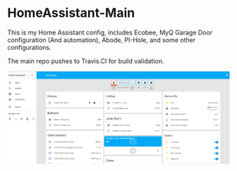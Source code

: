 # HomeAssistant-Main

This is my Home Assistant config, includes Ecobee, MyQ Garage Door configuration (And automation), Abode, PI-Hole, and some other configurations.  

The main repo pushes to Travis.CI for build validation.

![Dashboard Example](https://github.com/NullReferenceError/HomeAssistant-Main/blob/master/dashboardExample.png)
